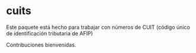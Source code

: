 # cuits

Este paquete está hecho para trabajar con números de CUIT (código único de identificación tributaria de AFIP)

Contribuciones bienvenidas.
